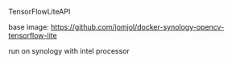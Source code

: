 TensorFlowLiteAPI

base image: https://github.com/jomjol/docker-synology-opencv-tensorflow-lite

run on synology with intel processor
